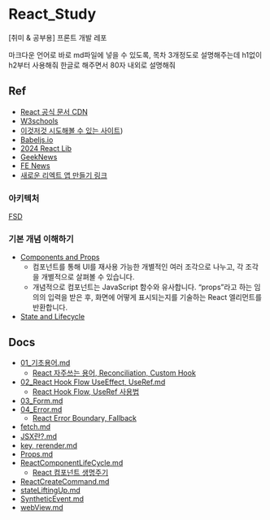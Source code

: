 # React_Study

[취미 &amp; 공부용] 프론트 개발 레포

마크다운 언어로 바로 md파일에 넣을 수 있도록, 목차 3개정도로 설명해주는데 h1없이 h2부터 사용해줘
한글로 해주면서 80자 내외로 설명해줘

## Ref

* [React 공식 문서 CDN](https://ko.reactjs.org/docs/cdn-links.html)
* [W3schools](https://www.w3schools.com/)
* [이것저것 시도해볼 수 있는 사이트](https://codesandbox.io/))
* [Babeljs.io](https://babeljs.io/)
* [2024 React Lib](https://ykss.netlify.app/translation/react_libraries_for_2024/?utm_source=substack&utm_medium=email#%EB%A6%AC%EC%95%A1%ED%8A%B8%EB%A5%BC-%EC%9C%84%ED%95%9C-%ED%8C%A8%ED%82%A4%EC%A7%80-%EB%A7%A4%EB%8B%88%EC%A0%80)
* [GeekNews](https://news.hada.io/)
* [FE News](https://kofearticle.substack.com/)
* [새로운 리엑트 앱 만들기 링크](https://ko.legacy.reactjs.org/docs/create-a-new-react-app.html)

### 아키텍처

[FSD](https://emewjin.github.io/feature-sliced-design/?utm_source=substack&utm_medium=email)

### 기본 개념 이해하기

* [Components and Props](https://ko.reactjs.org/docs/components-and-props.html)
    * 컴포넌트를 통해 UI를 재사용 가능한 개별적인 여러 조각으로 나누고, 각 조각을 개별적으로 살펴볼 수 있습니다.
    * 개념적으로 컴포넌트는 JavaScript 함수와 유사합니다. “props”라고 하는 임의의 입력을 받은 후, 화면에 어떻게 표시되는지를 기술하는 React
      엘리먼트를 반환합니다.
* [State and Lifecycle](https://ko.reactjs.org/docs/state-and-lifecycle.html)

## Docs
* [01_기초용어.md](docs%2F01_%EA%B8%B0%EC%B4%88%EC%9A%A9%EC%96%B4.md)
  * [React 자주쓰는 용어, Reconciliation, Custom Hook](https://steadiness-dev-invest.tistory.com/193)
* [02_React Hook Flow UseEffect, UseRef.md](docs%2F02_React%20Hook%20Flow%20UseEffect%2C%20UseRef.md)
  * [React Hook Flow, UseRef 사용법](https://steadiness-dev-invest.tistory.com/194)
* [03_Form.md](docs%2F03_Form.md)
* [04_Error.md](docs%2F04_Error.md)
  * [React Error Boundary, Fallback](https://steadiness-dev-invest.tistory.com/195)
* [fetch.md](docs%2Ffetch.md)
* [JSX란?.md](docs%2FJSX%EB%9E%80%3F.md)
* [key, rerender.md](docs%2Fkey%2C%20rerender.md)
* [Props.md](docs%2FProps.md)
* [ReactComponentLifeCycle.md](docs%2FReactComponentLifeCycle.md)
  * [React 컴포넌트 생명주기](https://steadiness-dev-invest.tistory.com/196)
* [ReactCreateCommand.md](docs%2FReactCreateCommand.md)
* [stateLiftingUp.md](docs%2FstateLiftingUp.md)
* [SyntheticEvent.md](docs%2FSyntheticEvent.md)
* [webView.md](docs%2FwebView.md)